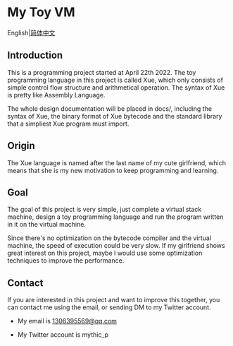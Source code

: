 # My Toy VM

English|[简体中文](./README.CN.md)

## Introduction

This is a programming project started at April 22th 2022. The toy programming language in this project is called Xue, which only consists  of simple control flow structure and arithmetical operation. The syntax of Xue is pretty like Assembly Language.

The whole design documentation will be placed in docs/, including the syntax of Xue, the binary format of Xue bytecode and the standard library that a simpliest Xue program must import.

## Origin

The Xue language is named after the last name of my cute girlfriend, which means that she is my new motivation to keep programming and learning.

## Goal

The goal of this project is very simple, just complete a virtual stack machine, design a toy programming language and run the program written in it on the virtual machine.

Since there's no optimization on the bytecode compiler and the virtual machine, the speed of execution could be very slow. If my girlfriend shows great interest on this project, maybe I would use some optimization techniques to improve the performance.

## Contact

If you are interested in this project and want to improve this together, you can contact me using the email, or sending DM to my Twitter account.

- My email is 1306395569@qq.com

- My Twitter account is mythic_p
